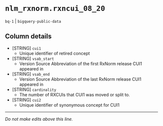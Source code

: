 # `nlm_rxnorm.rxncui_08_20`
`bq-1` | `bigquery-public-data`

## Column details
* [STRING]    `cui1`
  - Unique identifier of retired concept
* [STRING]    `vsab_start`
  - Version Source Abbreviation of the first RxNorm release CUI1 appeared in
* [STRING]    `vsab_end`
  - Version Source Abbreviation of the last RxNorm release CUI1 appeared in
* [STRING]    `cardinality`
  - The number of RXCUIs that CUI1 was moved or split to.
* [STRING]    `cui2`
  - Unique identifier of synonymous concept for CUI1

-------------------------------------------------------------------------------
*Do not make edits above this line.*
